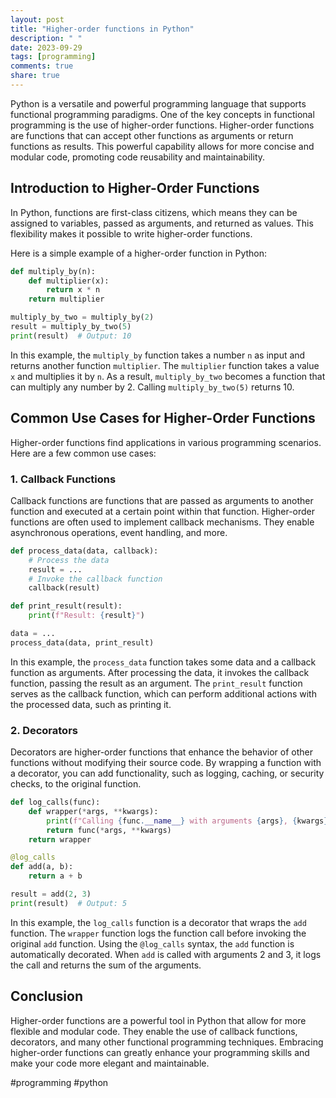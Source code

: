 ```yaml
---
layout: post
title: "Higher-order functions in Python"
description: " "
date: 2023-09-29
tags: [programming]
comments: true
share: true
---
```


Python is a versatile and powerful programming language that supports functional programming paradigms. One of the key concepts in functional programming is the use of higher-order functions. Higher-order functions are functions that can accept other functions as arguments or return functions as results. This powerful capability allows for more concise and modular code, promoting code reusability and maintainability.

## Introduction to Higher-Order Functions

In Python, functions are first-class citizens, which means they can be assigned to variables, passed as arguments, and returned as values. This flexibility makes it possible to write higher-order functions.

Here is a simple example of a higher-order function in Python:

```python
def multiply_by(n):
    def multiplier(x):
        return x * n
    return multiplier

multiply_by_two = multiply_by(2)
result = multiply_by_two(5)
print(result)  # Output: 10
```

In this example, the `multiply_by` function takes a number `n` as input and returns another function `multiplier`. The `multiplier` function takes a value `x` and multiplies it by `n`. As a result, `multiply_by_two` becomes a function that can multiply any number by 2. Calling `multiply_by_two(5)` returns 10.

## Common Use Cases for Higher-Order Functions

Higher-order functions find applications in various programming scenarios. Here are a few common use cases:

### 1. Callback Functions

Callback functions are functions that are passed as arguments to another function and executed at a certain point within that function. Higher-order functions are often used to implement callback mechanisms. They enable asynchronous operations, event handling, and more.

```python
def process_data(data, callback):
    # Process the data
    result = ... 
    # Invoke the callback function
    callback(result)

def print_result(result):
    print(f"Result: {result}")

data = ...
process_data(data, print_result)
```

In this example, the `process_data` function takes some data and a callback function as arguments. After processing the data, it invokes the callback function, passing the result as an argument. The `print_result` function serves as the callback function, which can perform additional actions with the processed data, such as printing it.

### 2. Decorators

Decorators are higher-order functions that enhance the behavior of other functions without modifying their source code. By wrapping a function with a decorator, you can add functionality, such as logging, caching, or security checks, to the original function.

```python
def log_calls(func):
    def wrapper(*args, **kwargs):
        print(f"Calling {func.__name__} with arguments {args}, {kwargs}")
        return func(*args, **kwargs)
    return wrapper

@log_calls
def add(a, b):
    return a + b

result = add(2, 3)
print(result)  # Output: 5
```

In this example, the `log_calls` function is a decorator that wraps the `add` function. The `wrapper` function logs the function call before invoking the original `add` function. Using the `@log_calls` syntax, the `add` function is automatically decorated. When `add` is called with arguments 2 and 3, it logs the call and returns the sum of the arguments.

## Conclusion

Higher-order functions are a powerful tool in Python that allow for more flexible and modular code. They enable the use of callback functions, decorators, and many other functional programming techniques. Embracing higher-order functions can greatly enhance your programming skills and make your code more elegant and maintainable.

#programming #python